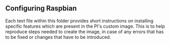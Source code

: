 ## Configuring Raspbian

Each text file within this folder provides short instructions on installing specific features which are present in the PI's custom image. This is to help reproduce steps needed to create the image, in case of any errors that has to be fixed or changes that have to be introduced.
